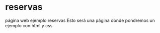 # reservas
página web ejemplo reservas
Esto será una página donde pondremos un ejemplo con html y css
